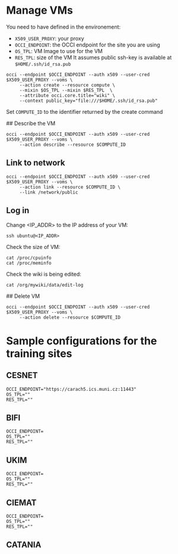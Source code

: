 
# Manage VMs

You need to have defined in the environement:
- `X509_USER_PROXY`: your proxy
- `OCCI_ENDPOINT`: the OCCI endpoint for the site you are using
- `OS_TPL`: VM Image to use for the VM
- `RES_TPL`: size of the VM
It assumes public ssh-key is available at `$HOME/.ssh/id_rsa.pub`

```
occi --endpoint $OCCI_ENDPOINT --auth x509 --user-cred $X509_USER_PROXY --voms \
     --action create --resource compute \
     --mixin $OS_TPL --mixin $RES_TPL  \
     --attribute occi.core.title="wiki" \
     --context public_key="file:///$HOME/.ssh/id_rsa.pub"
```

Set `COMPUTE_ID` to the identifier returned by the create command

## Describe the VM

```
occi --endpoint $OCCI_ENDPOINT --auth x509 --user-cred $X509_USER_PROXY --voms \
     --action describe --resource $COMPUTE_ID
```

## Link to network

```
occi --endpoint $OCCI_ENDPOINT --auth x509 --user-cred $X509_USER_PROXY --voms \
     --action link --resource $COMPUTE_ID \
     --link /network/public
```

## Log in

Change <IP_ADDR> to the IP address of your VM:

```
ssh ubuntu@<IP_ADDR>
```

Check the size of VM:
```
cat /proc/cpuinfo
cat /proc/meminfo
```
Check the wiki is being edited:
```
cat /org/mywiki/data/edit-log
```

## Delete VM

```
occi --endpoint $OCCI_ENDPOINT --auth x509 --user-cred $X509_USER_PROXY --voms \
     --action delete --resource $COMPUTE_ID
```


# Sample configurations for the training sites
## CESNET
```
OCCI_ENDPOINT="https://carach5.ics.muni.cz:11443"
OS_TPL=""
RES_TPL=""
```

## BIFI
```
OCCI_ENDPOINT=
OS_TPL=""
RES_TPL=""
```

## UKIM
```
OCCI_ENDPOINT=
OS_TPL=""
RES_TPL=""
```

## CIEMAT
```
OCCI_ENDPOINT=
OS_TPL=""
RES_TPL=""
```

## CATANIA




